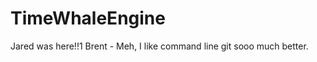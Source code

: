 TimeWhaleEngine
===============
Jared was here!!1
Brent - Meh, I like command line git sooo much better.